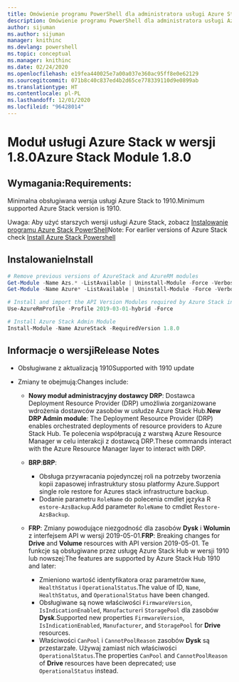 ```yaml
---
title: Omówienie programu PowerShell dla administratora usługi Azure Stack | Microsoft Docs
description: Omówienie programu PowerShell dla administratora usługi Azure Stack z instrukcjami dotyczącymi instalacji i konfiguracji.
author: sijuman
ms.author: sijuman
manager: knithinc
ms.devlang: powershell
ms.topic: conceptual
ms.manager: knithinc
ms.date: 02/24/2020
ms.openlocfilehash: e19fea440025e7a00a037e360ac95ff8e0e62129
ms.sourcegitcommit: 071b8c40c837ed4b2d65ce778339110d9e0899ab
ms.translationtype: HT
ms.contentlocale: pl-PL
ms.lasthandoff: 12/01/2020
ms.locfileid: "96428014"
---
```

# <a name="azure-stack-module-180"></a><span data-ttu-id="933c9-103">Moduł usługi Azure Stack w wersji 1.8.0</span><span class="sxs-lookup"><span data-stu-id="933c9-103">Azure Stack Module 1.8.0</span></span>

## <a name="requirements"></a><span data-ttu-id="933c9-104">Wymagania:</span><span class="sxs-lookup"><span data-stu-id="933c9-104">Requirements:</span></span>

<span data-ttu-id="933c9-105">Minimalna obsługiwana wersja usługi Azure Stack to 1910.</span><span class="sxs-lookup"><span data-stu-id="933c9-105">Minimum supported Azure Stack version is 1910.</span></span>

<span data-ttu-id="933c9-106">Uwaga: Aby użyć starszych wersji usługi Azure Stack, zobacz [Instalowanie programu Azure Stack PowerShell](/azure/azure-stack/azure-stack-powershell-install#install-azure-stack-powershell)</span><span class="sxs-lookup"><span data-stu-id="933c9-106">Note: For earlier versions of Azure Stack check [Install Azure Stack Powershell](/azure/azure-stack/azure-stack-powershell-install#install-azure-stack-powershell)</span></span>

## <a name="install"></a><span data-ttu-id="933c9-107">Instalowanie</span><span class="sxs-lookup"><span data-stu-id="933c9-107">Install</span></span>

```powershell
# Remove previous versions of AzureStack and AzureRM modules
Get-Module -Name Azs.* -ListAvailable | Uninstall-Module -Force -Verbose
Get-Module -Name Azure* -ListAvailable | Uninstall-Module -Force -Verbose

# Install and import the API Version Modules required by Azure Stack into the current PowerShell session.
Use-AzureRmProfile -Profile 2019-03-01-hybrid -Force

# Install Azure Stack Admin Module
Install-Module -Name AzureStack -RequiredVersion 1.8.0
```

## <a name="release-notes"></a><span data-ttu-id="933c9-108">Informacje o wersji</span><span class="sxs-lookup"><span data-stu-id="933c9-108">Release Notes</span></span>

* <span data-ttu-id="933c9-109">Obsługiwane z aktualizacją 1910</span><span class="sxs-lookup"><span data-stu-id="933c9-109">Supported with 1910 update</span></span>
* <span data-ttu-id="933c9-110">Zmiany te obejmują:</span><span class="sxs-lookup"><span data-stu-id="933c9-110">Changes include:</span></span>

    - <span data-ttu-id="933c9-111">**Nowy moduł administracyjny dostawcy DRP**: Dostawca Deployment Resource Provider (DRP) umożliwia zorganizowane wdrożenia dostawców zasobów w usłudze Azure Stack Hub.</span><span class="sxs-lookup"><span data-stu-id="933c9-111">**New DRP Admin module**: The Deployment Resource Provider (DRP) enables orchestrated deployments of resource providers to Azure Stack Hub.</span></span> <span data-ttu-id="933c9-112">Te polecenia współpracują z warstwą Azure Resource Manager w celu interakcji z dostawcą DRP.</span><span class="sxs-lookup"><span data-stu-id="933c9-112">These commands interact with the Azure Resource Manager layer to interact with DRP.</span></span>

    - <span data-ttu-id="933c9-113">**BRP**:</span><span class="sxs-lookup"><span data-stu-id="933c9-113">**BRP**:</span></span>
        - <span data-ttu-id="933c9-114">Obsługa przywracania pojedynczej roli na potrzeby tworzenia kopii zapasowej infrastruktury stosu platformy Azure.</span><span class="sxs-lookup"><span data-stu-id="933c9-114">Support single role restore for Azures stack infrastructure backup.</span></span>
        - <span data-ttu-id="933c9-115">Dodanie parametru `RoleName` do polecenia cmdlet języka R `estore-AzsBackup`.</span><span class="sxs-lookup"><span data-stu-id="933c9-115">Add parameter `RoleName` to cmdlet R`estore-AzsBackup`.</span></span>

    - <span data-ttu-id="933c9-116">**FRP**: Zmiany powodujące niezgodność dla zasobów **Dysk** i **Wolumin** z interfejsem API w wersji 2019-05-01.</span><span class="sxs-lookup"><span data-stu-id="933c9-116">**FRP**: Breaking changes for **Drive** and **Volume** resources with API version 2019-05-01.</span></span> <span data-ttu-id="933c9-117">Te funkcje są obsługiwane przez usługę Azure Stack Hub w wersji 1910 lub nowszej:</span><span class="sxs-lookup"><span data-stu-id="933c9-117">The features are supported by Azure Stack Hub 1910 and later:</span></span>
        - <span data-ttu-id="933c9-118">Zmieniono wartość identyfikatora oraz parametrów `Name`, `HealthStatus` i `OperationalStatus`.</span><span class="sxs-lookup"><span data-stu-id="933c9-118">The value of ID, `Name`, `HealthStatus`, and `OperationalStatus` have been changed.</span></span>
        - <span data-ttu-id="933c9-119">Obsługiwane są nowe właściwości `FirmwareVersion`, `IsIndicationEnabled`, `Manufacturer`i `StoragePool` dla zasobów **Dysk**.</span><span class="sxs-lookup"><span data-stu-id="933c9-119">Supported new properties `FirmwareVersion`, `IsIndicationEnabled`, `Manufacturer`, and `StoragePool` for **Drive** resources.</span></span>
        - <span data-ttu-id="933c9-120">Właściwości `CanPool` i `CannotPoolReason` zasobów **Dysk** są przestarzałe. Używaj zamiast nich właściwości `OperationalStatus`.</span><span class="sxs-lookup"><span data-stu-id="933c9-120">The properties `CanPool` and `CannotPoolReason` of **Drive** resources have been deprecated; use `OperationalStatus` instead.</span></span>
